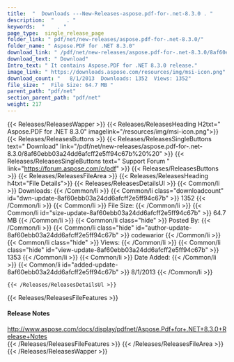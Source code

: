 ```yaml
---
title:  "  Downloads ---New-Releases-aspose.pdf-for-.net-8.3.0 . " 
description:  "    . " 
keywords:  "    . " 
page_type:  single_release_page
folder_link: " pdf/net/new-releases/aspose.pdf-for-.net-8.3.0/"
folder_name: " Aspose.PDF for .NET 8.3.0"
download_link: " /pdf/net/new-releases/aspose.pdf-for-.net-8.3.0/8af60ebb03a24dd6afcff2e5ff94c67b"
download_text: " Download"
Intro_text: " It contains Aspose.PDF for .NET 8.3.0 release."
image_link: " https://downloads.aspose.com/resources/img/msi-icon.png"
download_count: "   8/1/2013  Downloads: 1352  Views: 1352"
file_size: "  File Size: 64.7 MB "
parent_path: "pdf/net"
section_parent_path: "pdf/net"
weight: 217 
---
```


{{< Releases/ReleasesWapper >}}
  {{< Releases/ReleasesHeading H2txt=" Aspose.PDF for .NET 8.3.0" imagelink="/resources/img/msi-icon.png">}}
  {{< Releases/ReleasesButtons >}}
    {{< Releases/ReleasesSingleButtons text=" Download" link="/pdf/net/new-releases/aspose.pdf-for-.net-8.3.0/8af60ebb03a24dd6afcff2e5ff94c67b%20%20" >}}
    {{< Releases/ReleasesSingleButtons text=" Support Forum " link="https://forum.aspose.com/c/pdf" >}}
  {{< Releases/ReleasesButtons >}}
  {{< Releases/ReleasesFileArea >}}
    {{< Releases/ReleasesHeading h4txt="File Details">}}
    {{< Releases/ReleasesDetailsUl >}}
            {{< Common/li  >}} Downloads: {{< /Common/li >}} 
      {{< Common/li class="downloadcount" id="dwn-update-8af60ebb03a24dd6afcff2e5ff94c67b" >}} 1352 {{< /Common/li >}} 
      {{< Common/li  >}} File Size: {{< /Common/li >}} 
      {{< Common/li id="size-update-8af60ebb03a24dd6afcff2e5ff94c67b" >}} 64.7 MB {{< /Common/li >}} 
      {{< Common/li  class="hide" >}} Posted By: {{< /Common/li >}} 
      {{< Common/li class="hide" id="author-update-8af60ebb03a24dd6afcff2e5ff94c67b" >}} codewarior {{< /Common/li >}} 
      {{< Common/li class="hide"  >}} Views: {{< /Common/li >}} 
      {{< Common/li class="hide" id="view-update-8af60ebb03a24dd6afcff2e5ff94c67b" >}} 1353 {{< /Common/li >}} 
      {{< Common/li  >}} Date Added: {{< /Common/li >}} 
      {{< Common/li id="added-update-8af60ebb03a24dd6afcff2e5ff94c67b" >}} 8/1/2013 {{< /Common/li >}} 

    {{< /Releases/ReleasesDetailsUl >}}

  {{< Releases/ReleasesFileFeatures >}}
      <h4>Release Notes</h4><div><a href="http://www.aspose.com/docs/display/pdfnet/Aspose.Pdf+for+.NET+8.3.0+Release+Notes">http://www.aspose.com/docs/display/pdfnet/Aspose.Pdf+for+.NET+8.3.0+Release+Notes</a></div>
  {{< /Releases/ReleasesFileFeatures >}}
 {{< /Releases/ReleasesFileArea >}}
{{< /Releases/ReleasesWapper >}}


